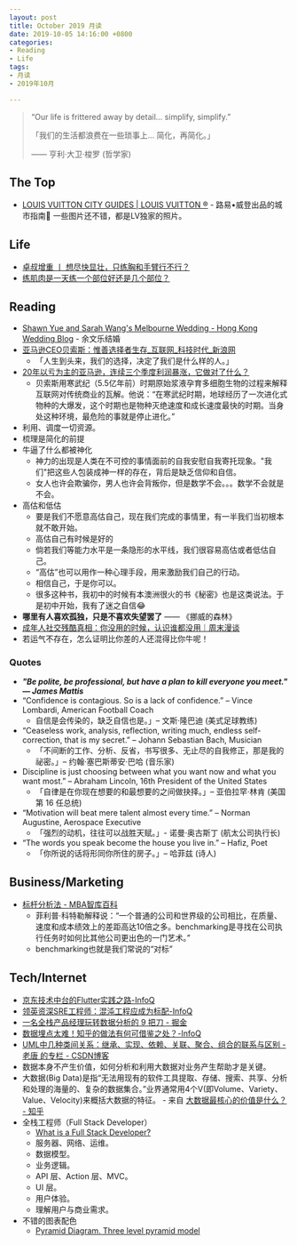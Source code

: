 ```yaml
---
layout: post
title: October 2019 月读
date: 2019-10-05 14:16:00 +0800
categories:
- Reading
- Life
tags:
- 月读
- 2019年10月

---
```


<blockquote class="blockquote-center">
<p>“Our life is frittered away by detail… simplify, simplify.”</p>
<p>「我们的生活都浪费在一些琐事上… 简化，再简化。」</p>
<p>—— 亨利‧大卫‧梭罗 (哲学家)</p>
</blockquote>

## The Top

- [LOUIS VUITTON CITY GUIDES | LOUIS VUITTON ®](https://us.louisvuitton.com/eng-us/stories/louis-vuitton-city-guides#new-york/details) - 路易•威登出品的城市指南🧭 一些图片还不错，都是LV独家的照片。


## Life

- [卓叔增重 丨 想尽快显壮，只练胸和手臂行不行？](https://zhuanlan.zhihu.com/p/26355169)
- [练肌肉是一天练一个部位好还是几个部位？](https://www.zhihu.com/question/42893090)

## Reading

- [Shawn Yue and Sarah Wang's Melbourne Wedding - Hong Kong Wedding Blog](https://brideandbreakfast.hk/2017/12/06/5-reasons-why-shawn-yue-and-sarah-wangs-surprise-wedding-stole-our-hearts/) - 余文乐结婚
- [亚马逊CEO贝索斯：惟善选择者生存_互联网_科技时代_新浪网](http://tech.sina.com.cn/i/2010-06-25/14514351865.shtml)
	- 「人生到头来，我们的选择，决定了我们是什么样的人。」
- [20年以亏为主的亚马逊，连续三个季度利润暴涨，它做对了什么？](http://www.sohu.com/a/110164090_465183)
	- 贝索斯用寒武纪（5.5亿年前）时期原始浆液孕育多细胞生物的过程来解释互联网对传统商业的瓦解。他说：“在寒武纪时期，地球经历了一次进化式物种的大爆发，这个时期也是物种灭绝速度和成长速度最快的时期。当身处这种环境，最危险的事就是停止进化。”
- 利用、调度一切资源。
- 梳理是简化的前提
- 牛逼了什么都被神化
	- 神力的出现是人类在不可控的事情面前的自我安慰自我寄托现象。"我们"把这些人包装成神一样的存在，背后是缺乏信仰和自信。
	- 女人也许会欺骗你，男人也许会背叛你，但是数学不会。。。数学不会就是不会。
- 高估和低估
	- 要是我们不愿意高估自己，现在我们完成的事情里，有一半我们当初根本就不敢开始。
	- 高估自己有时候是好的
	- 倘若我们等能力水平是一条隐形的水平线，我们很容易高估或者低估自己。
	- “高估”也可以用作一种心理手段，用来激励我们自己的行动。
	- 相信自己，于是你可以。
	- 很多这种书，我初中的时候有本澳洲很火的书《秘密》也是这类说法。于是初中开始，我有了迷之自信😂
- **哪里有人喜欢孤独，只是不喜欢失望罢了** —— 《挪威的森林》
- [成年人社交残酷真相：你没用的时候，认识谁都没用｜周末漫谈](https://mp.weixin.qq.com/s/x-WmoGGX0wvt-t22SKQvhQ)
- 若运气不存在，怎么证明比你差的人还混得比你牛呢！


### Quotes

- ***"Be polite, be professional, but have a plan to kill everyone you meet." — James Mattis***
- “Confidence is contagious. So is a lack of confidence.” – Vince Lombardi, American Football Coach
	- 自信是会传染的，缺乏自信也是。」– 文斯‧隆巴迪 (美式足球教练)
- “Ceaseless work, analysis, reflection, writing much, endless self-correction, that is my secret.” – Johann Sebastian Bach, Musician
	- 「不间断的工作、分析、反省，书写很多、无止尽的自我修正，那是我的祕密。」– 约翰·塞巴斯蒂安·巴哈 (音乐家)
- Discipline is just choosing between what you want now and what you want most.” – Abraham Lincoln, 16th President of the United States
	- 「自律是在你现在想要的和最想要的之间做抉择。」– 亚伯拉罕‧林肯 (美国第 16 任总统)
- “Motivation will beat mere talent almost every time.” – Norman Augustine, Aerospace Executive
	- 「强烈的动机，往往可以战胜天赋。」- 诺曼‧奥古斯丁 (航太公司执行长)
- “The words you speak become the house you live in.” – Hafiz, Poet
	- 「你所说的话将形同你所住的房子。」– 哈菲兹 (诗人)


## Business/Marketing

- [标杆分析法 - MBA智库百科](https://wiki.mbalib.com/wiki/%E6%A0%87%E6%9D%86%E5%88%86%E6%9E%90%E6%B3%95)
	- 菲利普·科特勒解释说：“一个普通的公司和世界级的公司相比，在质量、速度和成本绩效上的差距高达10倍之多。benchmarking是寻找在公司执行任务时如何比其他公司更出色的一门艺术。”
	- benchmarking也就是我们常说的“对标”



## Tech/Internet

- [京东技术中台的Flutter实践之路-InfoQ](https://www.infoq.cn/article/qSLsru9bEvuHgKpPlWMP)
- [领英资深SRE工程师：混沌工程应成为标配-InfoQ](https://www.infoq.cn/article/icLCttjyyraafDWAcDIo)
- [一名全栈产品经理玩转数据分析的 9 把刀 - 掘金](https://juejin.im/post/5858939f128fe1006dc8e576)
- [数据埋点太难！知乎的做法有何可借鉴之处？-InfoQ](https://www.infoq.cn/article/event-tracking-in-zhihu)
- [UML中几种类间关系：继承、实现、依赖、关联、聚合、组合的联系与区别 - 老唐 的专栏 - CSDN博客](https://blog.csdn.net/sfdev/article/details/3906243)
- 数据本身不产生价值，如何分析和利用大数据对业务产生帮助才是关键。
- 大数据(Big Data)是指“无法用现有的软件工具提取、存储、搜索、共享、分析和处理的海量的、复杂的数据集合。”业界通常用4个V(即Volume、Variety、Value、Velocity)来概括大数据的特征。 - 来自 [大数据最核心的价值是什么？ - 知乎](https://www.zhihu.com/question/23273263)
- 全栈工程师（Full Stack Developer）
	- [What is a Full Stack Developer?](https://www.laurencegellert.com/2012/08/what-is-a-full-stack-developer/)
	- 服务器、网络、运维。
	- 数据模型。
	- 业务逻辑。
	- API 层、Action 层、MVC。
	- UI 层。
	- 用户体验。
	- 理解用户与商业需求。
- 不错的图表配色
	- [Pyramid Diagram. Three level pyramid model](https://www.conceptdraw.com/How-To-Guide/three-level-pyramid-model)



